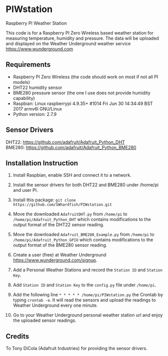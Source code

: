 # PIWstation
Raspberry PI Weather Station

This code is for a Raspberry PI Zero Wireless based weather station for measuring temperature, humidity and pressure. The data will be uploaded and displayed on the Weather Underground weather service https://www.wunderground.com  

## Requirements
* Raspberry PI Zero Wireless (the code should work on most if not all PI models)  
* DHT22 humidity sensor  
* BME280 pressure sensor (the one I use does not provide humidity capability)  
* Raspbian: Linux raspberrypi 4.9.35+ #1014 Fri Jun 30 14:34:49 BST 2017 armv6l GNU/Linux  
* Python version: 2.7.9  


## Sensor Drivers
DHT22: https://github.com/adafruit/Adafruit_Python_DHT  
BME280: https://github.com/adafruit/Adafruit_Python_BME280  


## Installation Instruction
1. Install Raspbian, enable SSH and connect it to a network.  
2. Install the sensor drivers for both DHT22 and BME280 under /home/pi and user PI.  
3. Install this package: `git clone https://github.com/SWhardfish/PIWstation.git`

4. Move the downloaded `AdafruitDHT.py` from `/home/pi` to `/home/pi/Adafruit_Python_DHT` which contains modifications to the output format of the DHT22 sensor reading.  
5. Move the downloaded `Adafruit_BME280_Example.py` from `/home/pi` to `/home/pi/Adafruit_Python_GPIO` which contains modifications to the output format of the BME280 sensor reading.
6. Create a user (free) at Weather Underground https://www.wunderground.com/signup.
7. Add a Personal Weather Stations and record the `Station ID` and `Station Key`.
8. Add `Station ID` and `Station Key` to the `config.py` file under `/home/pi`.
9. Add the following line `* * * * * /home/pi/PIWstation.py` the Crontab by typing `crontab -e`. It will read the sensors and upload the readings to Weather Underground every one minute.
10. Go to your Weather Underground personal weather station url and enjoy the uploaded sensor readings.

## Credits
To Tony DiCola (Adafruit Industries) for providing the sensor drivers.
